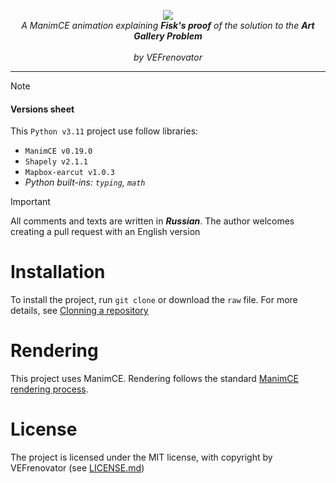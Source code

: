 <p align="center">
  <img src=https://github.com/VEFrenovator/Art-Gallery-Theorem--manim/blob/main/ArtGalleyTheoremLogo_ManimCE_v0.19.0.png>
  <br />
  <i>A ManimCE animation explaining <b>Fisk's proof</b> of the solution to the <b>Art Gallery Problem</b></i>
  <br />
  <br />
  <i>by VEFrenovator</i>
</p>

---

> [!NOTE]
> #### Versions sheet
> This `Python v3.11` project use follow libraries:
> - `ManimCE v0.19.0`
> - `Shapely v2.1.1`
> - `Mapbox-earcut v1.0.3`
> - *Python built-ins: `typing`, `math`*

> [!IMPORTANT]
> All comments and texts are written in ***Russian***. The author welcomes creating a pull request with an English version

# Installation
To install the project, run `git clone` or download the `raw` file. For more details, see [Clonning a repository](https://docs.github.com/en/repositories/creating-and-managing-repositories/cloning-a-repository)

# Rendering
This project uses ManimCE. Rendering follows the standard [ManimCE rendering process](https://github.com/ManimCommunity/manim?tab=readme-ov-file#usage).

# License
The project is licensed under the MIT license, with copyright by VEFrenovator (see [LICENSE.md](https://github.com/VEFrenovator/Art-Gallery-Theorem--manim/blob/main/LICENSE.md))
